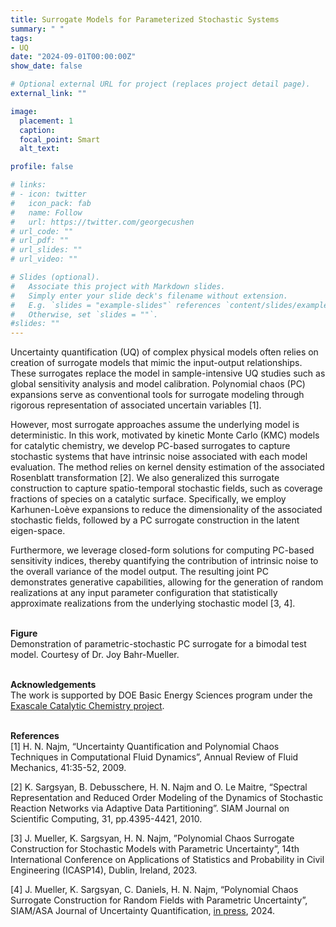```yaml
---
title: Surrogate Models for Parameterized Stochastic Systems
summary: " "
tags:
- UQ
date: "2024-09-01T00:00:00Z"
show_date: false

# Optional external URL for project (replaces project detail page).
external_link: ""

image:
  placement: 1
  caption: 
  focal_point: Smart
  alt_text:

profile: false

# links:
# - icon: twitter
#   icon_pack: fab
#   name: Follow
#   url: https://twitter.com/georgecushen
# url_code: ""
# url_pdf: ""
# url_slides: ""
# url_video: ""

# Slides (optional).
#   Associate this project with Markdown slides.
#   Simply enter your slide deck's filename without extension.
#   E.g. `slides = "example-slides"` references `content/slides/example-slides.md`.
#   Otherwise, set `slides = ""`.
#slides: ""
---
```


Uncertainty quantification (UQ) of complex physical models often relies on creation of surrogate models that mimic the input-output relationships. These surrogates replace the model in sample-intensive UQ studies such as global sensitivity analysis and model calibration. Polynomial chaos (PC) expansions serve as conventional tools for surrogate modeling through rigorous representation of associated uncertain variables [1]. 

However, most surrogate approaches assume the underlying model is deterministic. In this work, motivated by kinetic Monte Carlo (KMC) models for catalytic chemistry, we develop PC-based surrogates to capture stochastic systems that have intrinsic noise associated with each model evaluation.  The method relies on kernel density estimation of the associated Rosenblatt transformation [2]. We also generalized this surrogate construction to capture spatio-temporal stochastic fields, such as coverage fractions of species on a catalytic surface. Specifically, we employ Karhunen-Loève expansions to reduce the dimensionality of the associated stochastic fields, followed by a PC surrogate construction in the latent eigen-space. 

Furthermore, we leverage closed-form solutions for computing PC-based sensitivity indices, thereby quantifying the contribution of intrinsic noise to the overall variance of the model output. The resulting joint PC demonstrates generative capabilities, allowing for the generation of random realizations at any input parameter configuration that statistically approximate realizations from the underlying stochastic model [3, 4].


<br> <b>Figure </b></br>
Demonstration of parametric-stochastic PC surrogate for a bimodal test model. Courtesy of Dr. Joy Bahr-Mueller.

<br> <b>Acknowledgements </b></br>
The work is supported by DOE Basic Energy Sciences program under the <a href="https://www.ecc-project.org/">Exascale Catalytic Chemistry project</a>.

<br> <b>References </b></br>
[1] H. N. Najm, “Uncertainty Quantification and Polynomial Chaos Techniques in Computational Fluid Dynamics”, Annual Review of Fluid Mechanics, 41:35-52, 2009.

[2] K. Sargsyan, B. Debusschere, H. N. Najm and O. Le Maitre, “Spectral Representation and Reduced Order Modeling of the Dynamics of Stochastic Reaction Networks via Adaptive Data Partitioning”. SIAM Journal on Scientific Computing, 31, pp.4395-4421, 2010.

[3] J. Mueller, K. Sargsyan, H. N. Najm, ”Polynomial Chaos Surrogate Construction for Stochastic Models with Parametric Uncertainty”, 14th International Conference on Applications of Statistics and Probability in Civil Engineering (ICASP14), Dublin, Ireland, 2023.

[4] J. Mueller, K. Sargsyan, C. Daniels, H. N. Najm, “Polynomial Chaos Surrogate Construction for Random Fields with Parametric Uncertainty”, SIAM/ASA Journal of Uncertainty Quantification, <a href="https://arxiv.org/abs/2311.00553">in press</a>, 2024.




